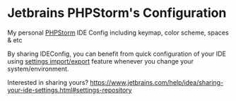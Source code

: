 # Jetbrains PHPStorm's Configuration

My personal [PHPStorm](https://www.jetbrains.com/phpstorm/) IDE Config including keymap, color scheme, spaces &amp; etc

By sharing IDEConfig, you can benefit from quick configuration of your IDE using [settings import/export](https://www.jetbrains.com/help/idea/exporting-and-importing-settings.html) feature whenever you change your system/environment.

Interested in sharing yours? https://www.jetbrains.com/help/idea/sharing-your-ide-settings.html#settings-repository
